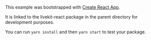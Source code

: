 This example was bootstrapped with [Create React App](https://github.com/facebook/create-react-app).

It is linked to the livekit-react package in the parent directory for development purposes.

You can run `yarn install` and then `yarn start` to test your package.
